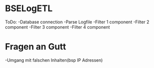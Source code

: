 # BSELogETL
ToDo:
-Database connection
-Parse Logfile
-Filter 1 component
-Filter 2 component
-Filter 3 component
-Filter 4 component


# Fragen an Gutt
-Umgang mit falschen Inhalten(bsp IP Adressen)
